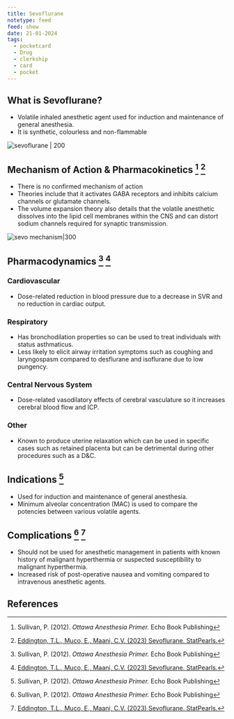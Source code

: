 ```yaml
---
title: Sevoflurane
notetype: feed
feed: show
date: 21-01-2024
tags:
  - pocketcard
  - Drug
  - clerkship
  - card
  - pocket
---
```

## What is Sevoflurane?
- Volatile inhaled anesthetic agent used for induction and maintenance of general anesthesia. 
- It is synthetic, colourless and non-flammable

![sevoflurane | 200](https://upload.wikimedia.org/wikipedia/commons/2/25/Sevoflurane.svg)

## Mechanism of Action & Pharmacokinetics [^1] [^2]
- There is no confirmed mechanism of action 
- Theories include that it activates GABA receptors and inhibits calcium channels or glutamate channels. 
- The volume expansion theory also details that the volatile anesthetic dissolves into the lipid cell membranes within the CNS and can distort sodium channels required for synaptic transmission. 

![sevo mechanism|300](https://www.sciencerepository.org/resources/uploads/2020/anesthesia-the-gamechanger_2.jpg)

## Pharmacodynamics [^1] [^2]
### Cardiovascular
- Dose-related reduction in blood pressure due to a decrease in SVR and no reduction in cardiac output.
### Respiratory
- Has bronchodilation properties so can be used to treat individuals with status asthmaticus. 
- Less likely to elicit airway irritation symptoms such as coughing and laryngospasm compared to desflurane and isoflurane due to low pungency.

### Central Nervous System
- Dose-related vasodilatory effects of cerebral vasculature so it increases cerebral blood flow and ICP.

### Other
-  Known to produce uterine relaxation which can be used in specific cases such as retained placenta but can be detrimental during other procedures such as a D&C. 

## Indications [^1] 
- Used for induction and maintenance of general anesthesia. 
- Minimum alveolar concentration (MAC) is used to compare the potencies between various volatile agents. 

## Complications [^1] [^2]
- Should not be used for anesthetic management in patients with known history of malignant hyperthermia or suspected susceptibility to malignant hyperthermia. 
- Increased risk of post-operative nausea and vomiting compared to intravenous anesthetic agents.

## References
[^1]: Sullivan, P. (2012). *Ottawa Anesthesia Primer.* Echo Book Publishing
[^2]: [Eddington, T.L., Muco, E., Maani, C.V. (2023) Sevoflurane. StatPearls.](https://www.ncbi.nlm.nih.gov/books/NBK534781/#:~:text=and%20outpatient%20surgery.-,Sevoflurane%20is%20a%20volatile%20anesthetic%20that%20provides%20hypnosis%2C%20amnesia%2C%20analgesia,inadequate%20pre%2Dinduction%20intravenous%20access)


